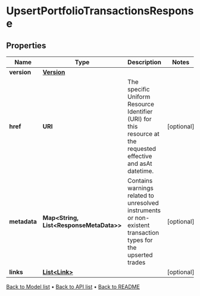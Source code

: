

# UpsertPortfolioTransactionsResponse


## Properties

| Name | Type | Description | Notes |
|------------ | ------------- | ------------- | -------------|
|**version** | [**Version**](Version.md) |  |  |
|**href** | **URI** | The specific Uniform Resource Identifier (URI) for this resource at the requested effective and asAt datetime. |  [optional] |
|**metadata** | **Map&lt;String, List&lt;ResponseMetaData&gt;&gt;** | Contains warnings related to unresolved instruments or non-existent transaction types for the upserted trades |  [optional] |
|**links** | [**List&lt;Link&gt;**](Link.md) |  |  [optional] |



[Back to Model list](../README.md#documentation-for-models) &#8226; [Back to API list](../README.md#documentation-for-api-endpoints) &#8226; [Back to README](../README.md)


